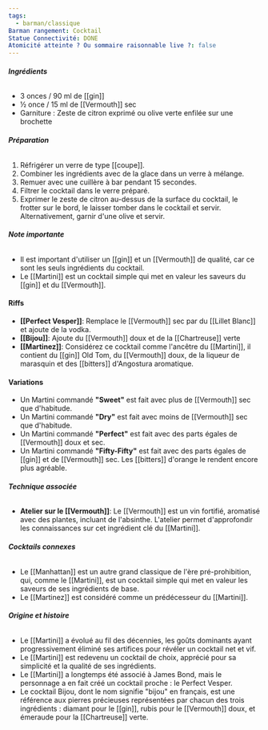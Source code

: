 ```yaml
---
tags:
  - barman/classique
Barman rangement: Cocktail
Statue Connectivité: DONE
Atomicité atteinte ? Ou sommaire raisonnable live ?: false
---
```


###### **Ingrédients**

- 3 onces / 90 ml de [[gin]]
- ½ once / 15 ml de [[Vermouth]] sec
- Garniture : Zeste de citron exprimé ou olive verte enfilée sur une brochette

###### **Préparation**
1. Réfrigérer un verre de type [[coupe]].
2. Combiner les ingrédients avec de la glace dans un verre à mélange.
3. Remuer avec une cuillère à bar pendant 15 secondes.
4. Filtrer le cocktail dans le verre préparé.
5. Exprimer le zeste de citron au-dessus de la surface du cocktail, le frotter sur le bord, le laisser tomber dans le cocktail et servir. Alternativement, garnir d'une olive et servir.

###### **Note importante**

- Il est important d'utiliser un [[gin]] et un [[Vermouth]] de qualité, car ce sont les seuls ingrédients du cocktail.
- Le [[Martini]] est un cocktail simple qui met en valeur les saveurs du [[gin]] et du [[Vermouth]].

#### **Riffs**
- **[[Perfect Vesper]]**: Remplace le [[Vermouth]] sec par du [[Lillet Blanc]] et ajoute de la vodka.
- **[[Bijou]]**: Ajoute du [[Vermouth]] doux et de la [[Chartreuse]] verte
- **[[Martinez]]**: Considérez ce cocktail comme l'ancêtre du [[Martini]], il contient du [[gin]] Old Tom, du [[Vermouth]] doux, de la liqueur de marasquin et des [[bitters]] d'Angostura aromatique.

#### **Variations**
- Un Martini commandé **"Sweet"** est fait avec plus de [[Vermouth]] sec que d'habitude.
- Un Martini commandé **"Dry"** est fait avec moins de [[Vermouth]] sec que d'habitude.
- Un Martini commandé **"Perfect"** est fait avec des parts égales de [[Vermouth]] doux et sec.
- Un Martini commandé **"Fifty-Fifty"** est fait avec des parts égales de [[gin]] et de [[Vermouth]] sec. Les [[bitters]] d'orange le rendent encore plus agréable.

###### **Technique associée**

- **Atelier sur le [[Vermouth]]**: Le [[Vermouth]] est un vin fortifié, aromatisé avec des plantes, incluant de l'absinthe. L'atelier permet d'approfondir les connaissances sur cet ingrédient clé du [[Martini]].

###### **Cocktails connexes**
- Le [[Manhattan]] est un autre grand classique de l'ère pré-prohibition, qui, comme le [[Martini]], est un cocktail simple qui met en valeur les saveurs de ses ingrédients de base.
- Le [[Martinez]] est considéré comme un prédécesseur du [[Martini]].

###### **Origine et histoire**

- Le [[Martini]] a évolué au fil des décennies, les goûts dominants ayant progressivement éliminé ses artifices pour révéler un cocktail net et vif.
- Le [[Martini]] est redevenu un cocktail de choix, apprécié pour sa simplicité et la qualité de ses ingrédients.
- Le [[Martini]] a longtemps été associé à James Bond, mais le personnage a en fait créé un cocktail proche : le Perfect Vesper.
- Le cocktail Bijou, dont le nom signifie "bijou" en français, est une référence aux pierres précieuses représentées par chacun des trois ingrédients : diamant pour le [[gin]], rubis pour le [[Vermouth]] doux, et émeraude pour la [[Chartreuse]] verte.